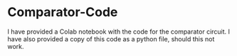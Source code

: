 # Comparator-Code


I have provided a Colab notebook with the code for the comparator circuit. I have also provided a copy of this code as a python file, should this not work. 
